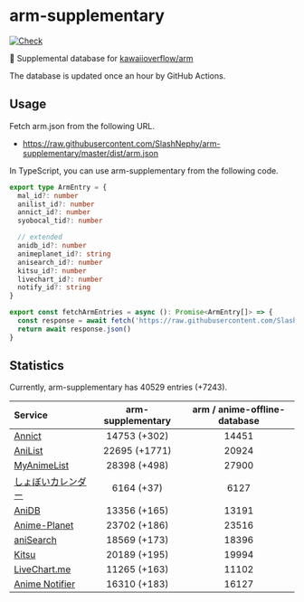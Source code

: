 # arm-supplementary

[![Check](https://github.com/SlashNephy/arm-supplementary/actions/workflows/check-node.yml/badge.svg)](https://github.com/SlashNephy/arm-supplementary/actions/workflows/check-node.yml)

💊 Supplemental database for [kawaiioverflow/arm](https://github.com/kawaiioverflow/arm)

The database is updated once an hour by GitHub Actions.

## Usage

Fetch arm.json from the following URL.

- https://raw.githubusercontent.com/SlashNephy/arm-supplementary/master/dist/arm.json

In TypeScript, you can use arm-supplementary from the following code.

```TypeScript
export type ArmEntry = {
  mal_id?: number
  anilist_id?: number
  annict_id?: number
  syobocal_tid?: number

  // extended
  anidb_id?: number
  animeplanet_id?: string
  anisearch_id?: number
  kitsu_id?: number
  livechart_id?: number
  notify_id?: string
}

export const fetchArmEntries = async (): Promise<ArmEntry[]> => {
  const response = await fetch('https://raw.githubusercontent.com/SlashNephy/arm-supplementary/master/dist/arm.json')
  return await response.json()
}
```

## Statistics

Currently, arm-supplementary has 40529 entries (+7243).

| Service                                     | arm-supplementary | arm / anime-offline-database |
| :------------------------------------------ | :---------------: | :--------------------------: |
| [Annict](https://annict.com)                |   14753 (+302)    |            14451             |
| [AniList](https://anilist.co)               |   22695 (+1771)   |            20924             |
| [MyAnimeList](https://myanimelist.net)      |   28398 (+498)    |            27900             |
| [しょぼいカレンダー](https://cal.syoboi.jp) |    6164 (+37)     |             6127             |
| [AniDB](https://anidb.net)                  |   13356 (+165)    |            13191             |
| [Anime-Planet](https://anime-planet.com)    |   23702 (+186)    |            23516             |
| [aniSearch](https://anisearch.com)          |   18569 (+173)    |            18396             |
| [Kitsu](https://kitsu.io)                   |   20189 (+195)    |            19994             |
| [LiveChart.me](https://livechart.me)        |   11265 (+163)    |            11102             |
| [Anime Notifier](https://notify.moe)        |   16310 (+183)    |            16127             |

